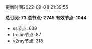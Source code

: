 更新时间2022-09-08 21:39:55

**总订阅: 73**
**总节点: 2745**
**有效节点: 1044**
- ss节点: 639
- trojan节点: 87
- v2ray节点: 318
